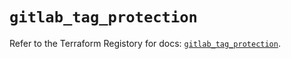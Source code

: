 # `gitlab_tag_protection`

Refer to the Terraform Registory for docs: [`gitlab_tag_protection`](https://registry.terraform.io/providers/gitlabhq/gitlab/16.4.1/docs/resources/tag_protection).
